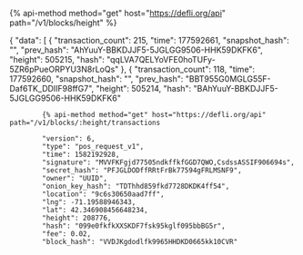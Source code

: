 {% api-method method="get" host="https://defli.org/api" path="/v1/blocks/height" %} 

{
    "data": [
        {
            "transaction_count": 215,
            "time": 177592661,
            "snapshot_hash": "",
            "prev_hash": "AhYuuY-BBKDJJF5-5JGLGG9506-HHK59DKFK6",
            "height": 505215,
            "hash": "qqLVA7QELYoVFE0hoTUFy-5ZR6pPueORPYU3N8rLoQs"
        },
        {
            "transaction_count": 118,
            "time": 177592660,
            "snapshot_hash": "",
            "prev_hash": "BBT955G0MGLG55F-Daf6TK_DDIIF98ffG7",
            "height": 505214,
            "hash": "BAhYuuY-BBKDJJF5-5JGLGG9506-HHK59DKFK6" 
            
            {% api-method method="get" host="https://defli.org/api" path="/v1/blocks/:height/transactions
            
            "version": 6,
            "type": "pos_request_v1",
            "time": 1582192928,
            "signature": "MVVFKFgjd77505ndkffkfGGD7QWO,CsdssASSIF906694s",
            "secret_hash": "PFJGLDODffRRtFrBk77594gFRLMSNF9",
            "owner": "UUID",
            "onion_key_hash": "TDThhd859fkd7728DKDK4ff54",
            "location": "9c6s30650aad7ff",
            "lng": -71.19588946343,
            "lat": 42.346908456648234,
            "height": 208776,
            "hash": "099e0fkfkXXSKDF7fsk95kglf095bbBG5r",
            "fee": 0.02,
            "block_hash": "VVDJKgdodlfk9965HHDKD0665kk10CVR"
